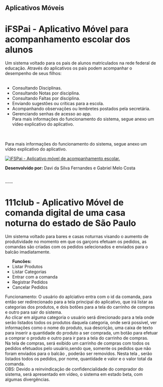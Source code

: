  <h2> Aplicativos Móveis</h2>

<h1>iFSPai - Aplicativo Móvel para acompanhamento escolar dos alunos</h1>

Um sistema voltado para os pais de alunos matriculados na rede federal de educação. Através do aplicativos os pais podem acompanhar o desempenho de seus filhos:
<br><br>
<ul>
  <li> Consultando Disciplinas.</li>
  <li> Consultando Notas por disciplina.</li>
  <li> Consultando Faltas por disciplina.</li>
  <li> Enviando sugestões ou críticas para a escola.</li>
  <li> Acompanhando observações ou lembretes postados pela secretária.</li>
  <li> Gerenciando senhas de acesso ao app.</li>
   Para mais informações do funcionamento do sistema, segue anexo um vídeo explicativo do aplicativo.
</ul>

</br></br>
Para mais informações do funcionamento do sistema, segue anexo um vídeo explicativo do aplicativo.

<ul></ul>

[![iFSPai - Aplicativo móvel de acompanhamento escolar.](https://img.youtube.com/vi/107Fs5yo43g/0.jpg)](https://www.youtube.com/watch?v=107Fs5yo43g&feature=youtu.be "iFSPai - Aplicativo móvel de acompanhamento escolar.")

<b>Desenvolvido por:</b> Davi da Silva Fernandes e Gabriel Melo Costa

</br>
----
</br>

<h1>111club - Aplicativo Móvel de comanda digital de uma casa noturna do estado de São Paulo</h1>

Um sistema voltado para bares e casas noturnas visando o aumento de produtividade no momento em que os garçons efetuam os pedidos, as comandas são criadas com os pedidos selecionados e enviados para o balcão imadiatamente.
</br>
<ul><b>Funcões:</b> 

<li>Listar Produtos</li>
<li>Listar Categorias</li>
<li>Entrar com a comanda</li>
<li>Registrar Pedidos</li>
<li>Cancelar Pedidos</li>
</ul>

Funcionamento: O usuário do aplciativo entra com o id da comanda, para então ser redirecionado para a tela principal do aplicativo, que irá listar as categorias dos produtos, e dois botões para a tela do carrinho de compras e outro para sair do sistema.<br>
Ao clicar em alguma categoria o usuário será direcionado para a tela onde serão listados todos os produtos daquela categoria, onde será possível, ver informações como o nome do produto, sua descrição, uma caixa de texto para inserir a quantidade do produto a ser comprada, um botão para efetuar a comprar o produto e outro para ir para a tela do carrinho de compras.<br>
Na tela de compras, será exibido um carrinho de compras com todos os pedidos efetuados pelo usuário,sendo que, somente os pedidos que não foram enviados para o balcão , poderão ser removidos. Nesta tela , serão listados todos os pedidos, por nome, quantidade e valor e o valor total da comanda.<br>
OBS: Devido a reinvindicação de confidencialidade do comprador do sistema, será apresentado em vídeo, o sistema em estado beta, com algumas divergências.
